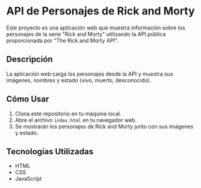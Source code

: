 # API de Personajes de Rick and Morty

Este proyecto es una aplicación web que muestra información sobre los personajes de la serie "Rick and Morty" utilizando la API pública proporcionada por "The Rick and Morty API".

## Descripción

La aplicación web carga los personajes desde la API y muestra sus imágenes, nombres y estado (vivo, muerto, desconocido).

## Cómo Usar

1. Clona este repositorio en tu máquina local.
2. Abre el archivo `index.html` en tu navegador web.
3. Se mostrarán los personajes de Rick and Morty junto con sus imágenes y estado.

## Tecnologías Utilizadas

- HTML
- CSS
- JavaScript

